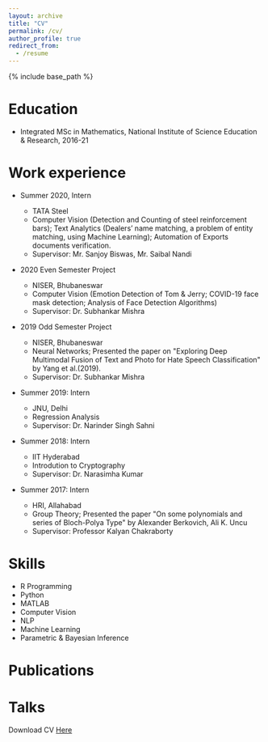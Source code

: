```yaml
---
layout: archive
title: "CV"
permalink: /cv/
author_profile: true
redirect_from:
  - /resume
---
```


{% include base_path %}


Education
======
* Integrated MSc in Mathematics, National Institute of Science Education & Research, 2016-21

Work experience
======


* Summer 2020, Intern
  * TATA Steel
  * Computer Vision (Detection and Counting of steel reinforcement bars); Text Analytics (Dealers’ name matching, a problem of entity matching, using Machine Learning); Automation of Exports documents verification.
  * Supervisor: Mr. Sanjoy Biswas, Mr. Saibal Nandi
  
* 2020 Even Semester Project 
  * NISER, Bhubaneswar
  * Computer Vision (Emotion Detection of Tom & Jerry; COVID-19 face mask detection; Analysis of Face Detection Algorithms)
  * Supervisor: Dr. Subhankar Mishra 
    
* 2019 Odd Semester Project 
  * NISER, Bhubaneswar
  * Neural Networks; Presented the paper on "Exploring Deep Multimodal Fusion of Text and Photo for Hate Speech Classification" by Yang et al.(2019).
  * Supervisor: Dr. Subhankar Mishra  
  
* Summer 2019: Intern
  * JNU, Delhi
  * Regression Analysis
  * Supervisor: Dr. Narinder Singh Sahni

* Summer 2018: Intern
  * IIT Hyderabad
  * Introdution to Cryptography
  * Supervisor: Dr. Narasimha Kumar
  
* Summer 2017: Intern
  * HRI, Allahabad
  * Group Theory; Presented the paper "On some polynomials and series of Bloch-Polya Type" by Alexander Berkovich, Ali K. Uncu
  * Supervisor: Professor Kalyan Chakraborty

  
Skills
======
* R Programming
* Python
* MATLAB
* Computer Vision
* NLP
* Machine Learning
* Parametric & Bayesian Inference

Publications
======


Talks
======
  
Download CV [Here](https://knalin55.github.io/files/Nalin_s_R_sum_(2).pdf)
